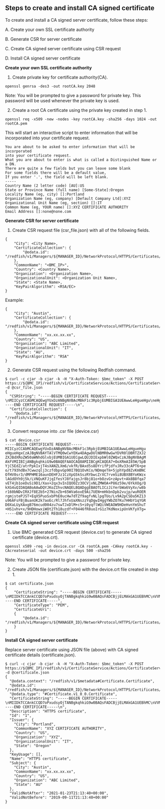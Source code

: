 ## Steps to create and install CA signed certificate

To create and install a CA signed server certificate, follow these steps:

A. Create your own SSL certificate authority

B. Generate CSR for server certificate

C. Create CA signed server certificate using CSR request

D. Install CA signed server certificate

**Create your own SSL certificate authority**

1. Create private key for certificate authority(CA).

`openssl genrsa -des3 -out rootCA.key 2048`

Note: You will be prompted to give a password for private key. This password
will be used whenever the private key is used.

2. Create a root CA certificate using the private key created in step 1.

`openssl req -x509 -new -nodes -key rootCA.key -sha256 -days 1024 -out rootCA.pem`

This will start an interactive script to enter information that will be
incorporated into your certificate request.

```
You are about to be asked to enter information that will be incorporated
into your certificate request.
What you are about to enter is what is called a Distinguished Name or a DN.
There are quite a few fields but you can leave some blank
For some fields there will be a default value,
If you enter '.', the field will be left blank.
-----
Country Name (2 letter code) [AU]:US
State or Province Name (full name) [Some-State]:Oregon
Locality Name (eg, city) []:Portland
Organization Name (eg, company) [Default Company Ltd]:XYZ
Organizational Unit Name (eg, section) []:IT
Common Name (eg, YOUR name) []:XYZ CERTIFICATE AUTHORITY
Email Address []:none@none.com
```

**Generate CSR for server certificate**

1. Create CSR request file (csr_file.json) with all of the following fields.

```
{
    "City": <City Name>,
    "CertificateCollection": {
        "@odata.id": "/redfish/v1/Managers/${MANAGER_ID}/NetworkProtocol/HTTPS/Certificates/"
    },
    "CommonName": "<BMC_IP>",
    "Country": <Country Name>,
    "Organization": <Organization Name>,
    "OrganizationalUnit": <Organization Unit Name>,
    "State": <State Name>,
    "KeyPairAlgorithm": <RSA/EC>
}
```

Example:

```
{
    "City": "Austin",
    "CertificateCollection": {
        "@odata.id": "/redfish/v1/Managers/${MANAGER_ID}/NetworkProtocol/HTTPS/Certificates/"
    },
    "CommonName": "xx.xx.xx.xx",
    "Country": "US",
    "Organization": "ABC Limited",
    "OrganizationalUnit": "IT",
    "State": "AU",
    "KeyPairAlgorithm": "RSA"
}
```

2. Generate CSR request using the following Redfish command.

```
$ curl -c cjar -b cjar -k -H "X-Auth-Token: $bmc_token" -X POST https://${BMC_IP}/redfish/v1/CertificateService/Actions/CertificateService.GenerateCSR/ -d @csr_file.json
{
  "CSRString": "-----BEGIN CERTIFICATE REQUEST-----\nMIICyzCCAbMCAQEwgYUxDzANBgNVBAcMBkF1c3RpbjEUMBIGA1UEAwwLeHgueHgu\neHgueHgxCzAJBgNVBAYTAlVTMQ0wCwYEKw4DAgwDUlNBMR0wGwYDVR0lDBRTZXJ2\nZXJBdXRoZW50aWNhdGlvbjEUMBIGA1UECgwLQUJDIExpbWl0ZWQxCzAJBgNVBAgM\nAkFVMIIBIjANBgkqhkiG9w0BAQEFAAOCAQ8AMIIBCgKCAQEA7+OoXRmAI85W/5pB\nYjC5EdZ/atrPpkIxjT4sXANZLXm6/vkfR/BAxd5s8DYrifPjdfvJRv33cAPT6+pe\no/t793hdBx7Cwwzqlj3czfdbpvGp90I7BQ1OvKCo/NDmqeTm+5jphYpd8ZvKmBNC\nOfHV0sr3/dMPHME16aunDEHFJz1CzXpG5kSszRYbwcZrXC7rvmSi8UBX8BYoKWzx\nlAGdOYh9j5k/LVNQuKFJjqIfesYJ8fajgsJr8bj81o+bOzvG+zApvt+Ak8B8fqa7\nvET4jb1oeDuSi9D1/Xax+2qx3vInIQOOZz3OCVjxNLZMWOA+P86z59e/6YkXOg/Q\nkXG4uQIDAQABoAAwDQYJKoZIhvcNAQELBQADggEBAOTLICzJiYerbWa6VyXv/w8b\nr160bNDvIRXJf8E2b5+27NinZb+65WVa6oxE9Ai7UEN+mHkbnDpb2vujp/wuROER\nrgmjstePJST+EqX5PuoSxbPhE0ucHw7dTZf9agfvNLlpgTUo/Lv9A2pCSDa5KZ13\nu96AFsFBjBuanUK2k7aoEc/Rl7JhfxUaXNszzYqDgwIHggYWbZO7Ku7HHbY1qYGR\nD0XaLUyXAxgB76mcud004zu7swTJxDlM+c5+i0yqflWQiVWEAOW9HDeHvnYmShuT\n+HS1vhv+x/9HDHowxiWOt2Th18uzdf+F0446fR8uoIrG1z7KdNoxipUnVKfyXTg=\n-----END CERTIFICATE REQUEST-----\n",
  "CertificateCollection": {
    "@odata.id": "/redfish/v1/Managers/${MANAGER_ID}/NetworkProtocol/HTTPS/Certificates/"
  }
```

3. Convert response into .csr file (device.csr)

```
$ cat device.csr
-----BEGIN CERTIFICATE REQUEST-----
MIICyzCCAbMCAQEwgYUxDzANBgNVBAcMBkF1c3RpbjEUMBIGA1UEAwwLeHgueHgu
eHgueHgxCzAJBgNVBAYTAlVTMQ0wCwYEKw4DAgwDUlNBMR0wGwYDVR0lDBRTZXJ2
ZXJBdXRoZW50aWNhdGlvbjEUMBIGA1UECgwLQUJDIExpbWl0ZWQxCzAJBgNVBAgM
AkFVMIIBIjANBgkqhkiG9w0BAQEFAAOCAQ8AMIIBCgKCAQEA7+OoXRmAI85W/5pB
YjC5EdZ/atrPpkIxjT4sXANZLXm6/vkfR/BAxd5s8DYrifPjdfvJRv33cAPT6+pe
o/t793hdBx7Cwwzqlj3czfdbpvGp90I7BQ1OvKCo/NDmqeTm+5jphYpd8ZvKmBNC
OfHV0sr3/dMPHME16aunDEHFJz1CzXpG5kSszRYbwcZrXC7rvmSi8UBX8BYoKWzx
lAGdOYh9j5k/LVNQuKFJjqIfesYJ8fajgsJr8bj81o+bOzvG+zApvt+Ak8B8fqa7
vET4jb1oeDuSi9D1/Xax+2qx3vInIQOOZz3OCVjxNLZMWOA+P86z59e/6YkXOg/Q
kXG4uQIDAQABoAAwDQYJKoZIhvcNAQELBQADggEBAOTLICzJiYerbWa6VyXv/w8b
r160bNDvIRXJf8E2b5+27NinZb+65WVa6oxE9Ai7UEN+mHkbnDpb2vujp/wuROER
rgmjstePJST+EqX5PuoSxbPhE0ucHw7dTZf9agfvNLlpgTUo/Lv9A2pCSDa5KZ13
u96AFsFBjBuanUK2k7aoEc/Rl7JhfxUaXNszzYqDgwIHggYWbZO7Ku7HHbY1qYGR
D0XaLUyXAxgB76mcud004zu7swTJxDlM+c5+i0yqflWQiVWEAOW9HDeHvnYmShuT
+HS1vhv+x/9HDHowxiWOt2Th18uzdf+F0446fR8uoIrG1z7KdNoxipUnVKfyXTg=
-----END CERTIFICATE REQUEST-----
```

**Create CA signed server certificate using CSR request**

1. Use BMC generated CSR request (device.csr) to generate CA signed certificate
   (device.crt).

```
openssl x509 -req -in device.csr -CA rootCA.pem -CAkey rootCA.key -CAcreateserial -out device.crt -days 500 -sha256
```

Note: You will be prompted to give a password for private key.

2. Create JSON file (certificate.json) with the device.crt file created in
   step 1.

```
$ cat certificate.json
{
    "CertificateString": "-----BEGIN CERTIFICATE-----\nMIIDkTCCAnkCCQD7oPxudsyOjTANBgkqhkiG9w0BAQsFADCBjjELMAkGA1UEBhMC\nVVMxDzANBgNVBAgMBk9yZWdvbjERMA8GA1UEBwwIUG9ydGxhbmQxDDAKBgNVBAoM\nA1hZWjELMAkGA1UECwwCSVQxIjAgBgNVBAMMGVhZWiBDRVJUSUZJQ0FURSBBVVRI\nT1JJVFkxHDAaBgkqhkiG9w0BCQEWDW5vbmVAbm9uZS5jb20wHhcNMTkwOTEyMDkx\nMzQwWhcNMjEwMTI0MDkxMzQwWjCBhTEPMA0GA1UEBwwGQXVzdGluMRQwEgYDVQQD\nDAt4eC54eC54eC54eDELMAkGA1UEBhMCVVMxDTALBgQrDgMCDANSU0ExHTAbBgNV\nHSUMFFNlcnZlckF1dGhlbnRpY2F0aW9uMRQwEgYDVQQKDAtBQkMgTGltaXRlZDEL\nMAkGA1UECAwCQVUwggEiMA0GCSqGSIb3DQEBAQUAA4IBDwAwggEKAoIBAQDv46hd\nGYAjzlb/mkFiMLkR1n9q2s+mQjGNPixcA1ktebr++R9H8EDF3mzwNiuJ8+N1+8lG\n/fdwA9Pr6l6j+3v3eF0HHsLDDOqWPdzN91um8an3QjsFDU68oKj80Oap5Ob7mOmF\nil3xm8qYE0I58dXSyvf90w8cwTXpq6cMQcUnPULNekbmRKzNFhvBxmtcLuu+ZKLx\nQFfwFigpbPGUAZ05iH2PmT8tU1C4oUmOoh96xgnx9qOCwmvxuPzWj5s7O8b7MCm+\n34CTwHx+pru8RPiNvWh4O5KL0PX9drH7arHe8ichA45nPc4JWPE0tkxY4D4/zrPn\n17/piRc6D9CRcbi5AgMBAAEwDQYJKoZIhvcNAQELBQADggEBAJ+xLxyfBBpRXov/\noRVMyJSWRSSITfzvcZVMcbDXAWR591rdYPNmpmpuDSdtynIvJe33H9FyXRI1UMnw\n5BYpJrVjxxyEvIyoxbJSkLxjkO6TUJNI2w7wBJeUDpwdYWuwmUc6UfO5c5LGSb4z\nzbvfEdSsW+3pHuFopuhU8d/SR14rjZiGpU2MBF+/yEyUXmQ5jIU69UwvIvbch0Zy\naquTL4O3aL1Lc9ACVUsQ7mTUS+niduIsZLvvI+OWMShRo8CEUJl9BKijQJhwvUVf\nUBNa1pVzonLxdt3eRTv93X4cu5ole6wO2DA19PWnlt/16XYw61/5naYckslQTRdc\nGvsIpb0=\n-----END CERTIFICATE-----",
    "CertificateType": "PEM",
    "CertificateUri":
    {
        "@odata.id": "/redfish/v1/Managers/${MANAGER_ID}/NetworkProtocol/HTTPS/Certificates/1"
    }
}
```

**Install CA signed server certificate**

Replace server certificate using JSON file (above) with CA signed certificate
details (certificate.json).

```
$ curl -c cjar -b cjar -k -H "X-Auth-Token: $bmc_token" -X POST https://${BMC_IP}/redfish/v1/CertificateService/Actions/CertificateService.ReplaceCertificate/ -d @certificate.json
{
  "@odata.context": "/redfish/v1/$metadata#Certificate.Certificate",
  "@odata.id": "/redfish/v1/Managers/${MANAGER_ID}/NetworkProtocol/HTTPS/Certificates/1",
  "@odata.type": "#Certificate.v1_0_0.Certificate",
  "CertificateString": "-----BEGIN CERTIFICATE-----\nMIIDkTCCAnkCCQD7oPxudsyOjTANBgkqhkiG9w0BAQsFADCBjjELMAkGA1UEBhMC\nVVMxDzANBgNVBAgMBk9yZWdvbjERMA8GA1UEBwwIUG9ydGxhbmQxDDAKBgNVBAoM\nA1hZWjELMAkGA1UECwwCSVQxIjAgBgNVBAMMGVhZWiBDRVJUSUZJQ0FURSBBVVRI\nT1JJVFkxHDAaBgkqhkiG9w0BCQEWDW5vbmVAbm9uZS5jb20wHhcNMTkwOTEyMDkx\nMzQwWhcNMjEwMTI0MDkxMzQwWjCBhTEPMA0GA1UEBwwGQXVzdGluMRQwEgYDVQQD\nDAt4eC54eC54eC54eDELMAkGA1UEBhMCVVMxDTALBgQrDgMCDANSU0ExHTAbBgNV\nHSUMFFNlcnZlckF1dGhlbnRpY2F0aW9uMRQwEgYDVQQKDAtBQkMgTGltaXRlZDEL\nMAkGA1UECAwCQVUwggEiMA0GCSqGSIb3DQEBAQUAA4IBDwAwggEKAoIBAQDv46hd\nGYAjzlb/mkFiMLkR1n9q2s+mQjGNPixcA1ktebr++R9H8EDF3mzwNiuJ8+N1+8lG\n/fdwA9Pr6l6j+3v3eF0HHsLDDOqWPdzN91um8an3QjsFDU68oKj80Oap5Ob7mOmF\nil3xm8qYE0I58dXSyvf90w8cwTXpq6cMQcUnPULNekbmRKzNFhvBxmtcLuu+ZKLx\nQFfwFigpbPGUAZ05iH2PmT8tU1C4oUmOoh96xgnx9qOCwmvxuPzWj5s7O8b7MCm+\n34CTwHx+pru8RPiNvWh4O5KL0PX9drH7arHe8ichA45nPc4JWPE0tkxY4D4/zrPn\n17/piRc6D9CRcbi5AgMBAAEwDQYJKoZIhvcNAQELBQADggEBAJ+xLxyfBBpRXov/\noRVMyJSWRSSITfzvcZVMcbDXAWR591rdYPNmpmpuDSdtynIvJe33H9FyXRI1UMnw\n5BYpJrVjxxyEvIyoxbJSkLxjkO6TUJNI2w7wBJeUDpwdYWuwmUc6UfO5c5LGSb4z\nzbvfEdSsW+3pHuFopuhU8d/SR14rjZiGpU2MBF+/yEyUXmQ5jIU69UwvIvbch0Zy\naquTL4O3aL1Lc9ACVUsQ7mTUS+niduIsZLvvI+OWMShRo8CEUJl9BKijQJhwvUVf\nUBNa1pVzonLxdt3eRTv93X4cu5ole6wO2DA19PWnlt/16XYw61/5naYckslQTRdc\nGvsIpb0=\n-----END CERTIFICATE-----\n",
  "Description": "HTTPS certificate",
  "Id": "1",
  "Issuer": {
    "City": "Portland",
    "CommonName": "XYZ CERTIFICATE AUTHORITY",
    "Country": "US",
    "Organization": "XYZ",
    "OrganizationalUnit": "IT",
    "State": "Oregon"
  },
  "KeyUsage": [],
  "Name": "HTTPS certificate",
  "Subject": {
    "City": "Austin",
    "CommonName": "xx.xx.xx.xx",
    "Country": "US",
    "Organization": "ABC Limited",
    "State": "AU"
  },
  "ValidNotAfter": "2021-01-23T21:13:40+00:00",
  "ValidNotBefore": "2019-09-11T21:13:40+00:00"
}
```
